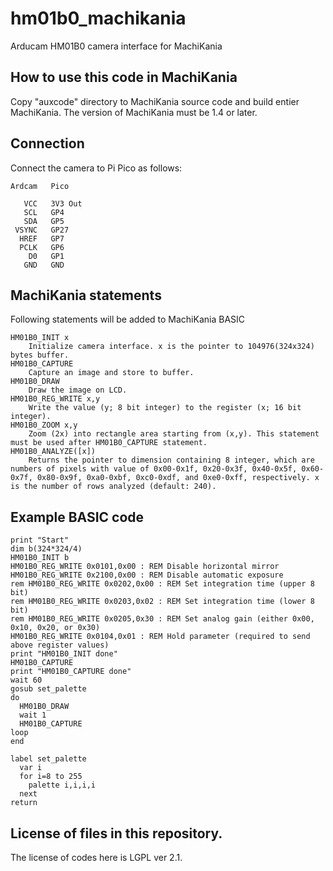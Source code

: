 # hm01b0_machikania
Arducam HM01B0 camera interface for MachiKania
## How to use this code in MachiKania
Copy "auxcode" directory to MachiKania source code and build entier MachiKania. The version of MachiKania must be 1.4 or later.
## Connection
Connect the camera to Pi Pico as follows:
```console
Ardcam   Pico

   VCC   3V3 Out
   SCL   GP4
   SDA   GP5
 VSYNC   GP27
  HREF   GP7
  PCLK   GP6
    D0   GP1
   GND   GND
```
## MachiKania statements
Following statements will be added to MachiKania BASIC
```console
HM01B0_INIT x
    Initialize camera interface. x is the pointer to 104976(324x324) bytes buffer.
HM01B0_CAPTURE
    Capture an image and store to buffer.
HM01B0_DRAW
    Draw the image on LCD.
HM01B0_REG_WRITE x,y
    Write the value (y; 8 bit integer) to the register (x; 16 bit integer).
HM01B0_ZOOM x,y
    Zoom (2x) into rectangle area starting from (x,y). This statement must be used after HM01B0_CAPTURE statement.
HM01B0_ANALYZE([x])
	Returns the pointer to dimension containing 8 integer, which are numbers of pixels with value of 0x00-0x1f, 0x20-0x3f, 0x40-0x5f, 0x60-0x7f, 0x80-0x9f, 0xa0-0xbf, 0xc0-0xdf, and 0xe0-0xff, respectively. x is the number of rows analyzed (default: 240).
```

## Example BASIC code
```console
print "Start"
dim b(324*324/4)
HM01B0_INIT b
HM01B0_REG_WRITE 0x0101,0x00 : REM Disable horizontal mirror
HM01B0_REG_WRITE 0x2100,0x00 : REM Disable automatic exposure
rem HM01B0_REG_WRITE 0x0202,0x00 : REM Set integration time (upper 8 bit)
rem HM01B0_REG_WRITE 0x0203,0x02 : REM Set integration time (lower 8 bit)
rem HM01B0_REG_WRITE 0x0205,0x30 : REM Set analog gain (either 0x00, 0x10, 0x20, or 0x30)
HM01B0_REG_WRITE 0x0104,0x01 : REM Hold parameter (required to send above register values)
print "HM01B0_INIT done"
HM01B0_CAPTURE
print "HM01B0_CAPTURE done"
wait 60
gosub set_palette
do
  HM01B0_DRAW
  wait 1
  HM01B0_CAPTURE
loop
end

label set_palette
  var i
  for i=8 to 255
    palette i,i,i,i
  next
return
```
## License of files in this repository.
The license of codes here is LGPL ver 2.1.